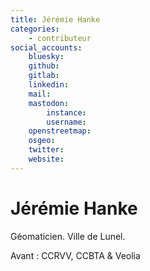 ```yaml
---
title: Jérémie Hanke
categories:
    - contributeur
social_accounts:
    bluesky:
    github:
    gitlab:
    linkedin:
    mail:
    mastodon:
        instance:
        username:
    openstreetmap:
    osgeo:
    twitter:
    website:
---
```


# Jérémie Hanke

<!-- --8<-- [start:author-sign-block] -->

Géomaticien. Ville de Lunel.

Avant : CCRVV, CCBTA & Veolia

<!-- --8<-- [end:author-sign-block] -->
